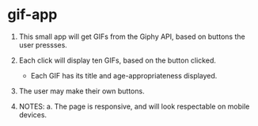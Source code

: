 # gif-app

1. This small app will get GIFs from the Giphy API, based on buttons the user pressses. 

2. Each click will display ten GIFs, based on the button clicked.
    - Each GIF has its title and age-appropriateness displayed.

3. The user may make their own buttons.

4. NOTES:
    a. The page is responsive, and will look respectable on mobile devices. 